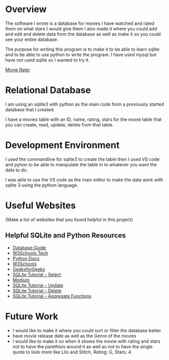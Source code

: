 # Overview

The software I wrote is a database for movies I have watched and rated them on what stars I would give them I also made it where you could add and edit and delete data from the database as well as make it so you could see your entire database. 

The purpose for writing this program is to make it to be able to learn sqlite and to be able to use python to write the program. I have used mysql but have not used sqlite so I wanted to try it. 


[Movie Rater](https://www.youtube.com/watch?v=WsplQjdiHSI&t)

# Relational Database

I am using an sqlite3 with python as the main code from a previously started database that I created.

I have a movies table with an ID, name, rating, stars for the movie table that you can create, read, update, delete from that table. 

# Development Environment

I used the commandline for sqlite3 to create the table then I used VS code and pyhon to be able to manipulate the table in to whatever you want the data to do. 

I was able to use the VS code as the main editor to make the data work with sqlite 3 using the python language.

# Useful Websites

{Make a list of websites that you found helpful in this project}

## Helpful SQLite and Python Resources

- [Database Guide](https://database.guide/create-a-database-in-sqlite/)
- [W3Schools Tech](https://w3schools.tech/tutorial/sqlite/sqlite_create_database)
- [Python Docs](https://docs.python.org/3.8/library/sqlite3.html#sqlite3.Cursor)
- [W3Schools](https://www.w3schools.com/python/python_conditions.asp)
- [GeeksforGeeks](https://www.geeksforgeeks.org/clear-screen-python/#)
- [SQLite Tutorial – Select](https://www.sqlitetutorial.net/sqlite-python/sqlite-python-select/)
- [Medium](https://sibabalwesinyaniso.medium.com/select-retrieve-data-from-sqlite-efficiently-30ed4ae5920a)
- [SQLite Tutorial – Update](https://www.sqlitetutorial.net/sqlite-update/)
- [SQLite Tutorial – Delete](https://www.sqlitetutorial.net/sqlite-delete/)
- [SQLite Tutorial – Aggregate Functions](https://www.sqlitetutorial.net/sqlite-aggregate-functions/)


# Future Work

- I would like to make it where you could sort or filter the database better
- have movie release date as well as the Genre of the movies
- I would like to make it so when it shows the movie with rating and stars not to have the parethisis around it as well as not to have the single quote to look more like 
Lilo and Stitch, Rating: G, Stars: 4